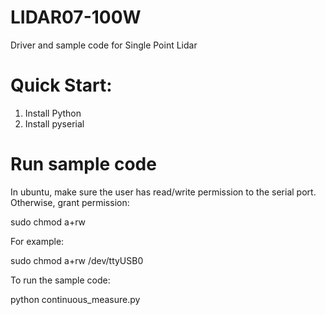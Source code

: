# LIDAR07-100W

Driver and sample code for Single Point Lidar

# Quick Start:

1. Install Python
2. Install pyserial

# Run sample code

In ubuntu, make sure the user has read/write permission to the serial port. Otherwise, grant permission:

sudo chmod a+rw <serial port>

For example:

sudo chmod a+rw /dev/ttyUSB0

To run the sample code:

python continuous_measure.py
